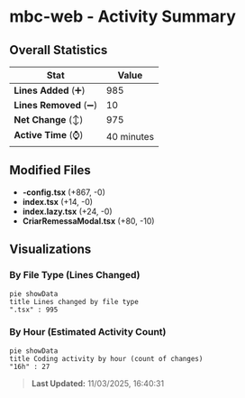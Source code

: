 # mbc-web - Activity Summary 

## Overall Statistics

| Stat                   | Value                                                             |
| ---------------------- | ----------------------------------------------------------------- |
| **Lines Added** (➕)   | 985                                          |
| **Lines Removed** (➖) | 10                                        |
| **Net Change** (↕)    | 975                |
| **Active Time** (⌚)   | 40 minutes |


## Modified Files
- **-config.tsx** (+867, -0)
- **index.tsx** (+14, -0)
- **index.lazy.tsx** (+24, -0)
- **CriarRemessaModal.tsx** (+80, -10)

## Visualizations

### By File Type (Lines Changed)

```mermaid
pie showData
title Lines changed by file type
".tsx" : 995
```

### By Hour (Estimated Activity Count)

```mermaid
pie showData
title Coding activity by hour (count of changes)
"16h" : 27
```


> **Last Updated:** 11/03/2025, 16:40:31
